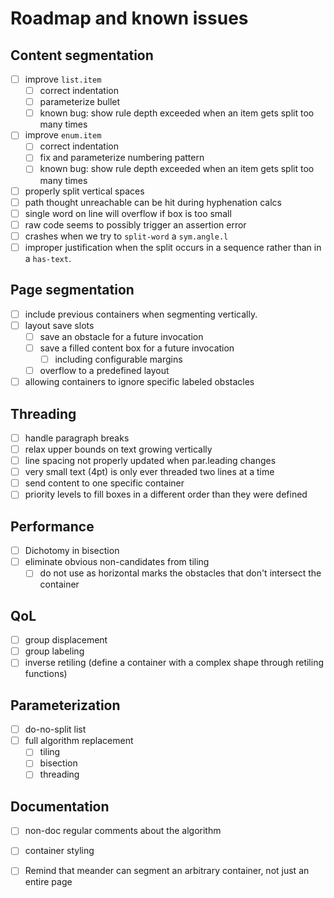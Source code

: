# Roadmap and known issues

## Content segmentation
- [ ] improve `list.item`
  - [ ] correct indentation
  - [ ] parameterize bullet
  - [ ] known bug: show rule depth exceeded when an item gets split too many times
- [ ] improve `enum.item`
  - [ ] correct indentation
  - [ ] fix and parameterize numbering pattern
  - [ ] known bug: show rule depth exceeded when an item gets split too many times
- [ ] properly split vertical spaces
- [ ] path thought unreachable can be hit during hyphenation calcs
- [ ] single word on line will overflow if box is too small
- [ ] raw code seems to possibly trigger an assertion error
- [ ] crashes when we try to `split-word` a `sym.angle.l`
- [ ] improper justification when the split occurs in a sequence rather than
      in a `has-text`.

## Page segmentation
- [ ] include previous containers when segmenting vertically.
- [ ] layout save slots
  - [ ] save an obstacle for a future invocation
  - [ ] save a filled content box for a future invocation
    - [ ] including configurable margins
  - [ ] overflow to a predefined layout
- [ ] allowing containers to ignore specific labeled obstacles

## Threading
- [ ] handle paragraph breaks
- [ ] relax upper bounds on text growing vertically
- [ ] line spacing not properly updated when par.leading changes
- [ ] very small text (4pt) is only ever threaded two lines at a time
- [ ] send content to one specific container
- [ ] priority levels to fill boxes in a different order than they were defined

## Performance
- [ ] Dichotomy in bisection
- [ ] eliminate obvious non-candidates from tiling
  - [ ] do not use as horizontal marks the obstacles that don't intersect the container

## QoL

- [ ] group displacement
- [ ] group labeling
- [ ] inverse retiling (define a container with a complex shape through retiling functions)

## Parameterization

- [ ] do-no-split list
- [ ] full algorithm replacement
  - [ ] tiling
  - [ ] bisection
  - [ ] threading

## Documentation

- [ ] non-doc regular comments about the algorithm
- [ ] container styling
- [ ] Remind that meander can segment an arbitrary container, not just an entire page

